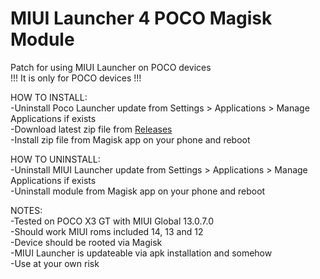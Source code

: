 # MIUI Launcher 4 POCO Magisk Module
Patch for using MIUI Launcher on POCO devices  
!!! It is only for POCO devices !!!  
  
HOW TO INSTALL:  
-Uninstall Poco Launcher update from Settings > Applications > Manage Applications if exists  
-Download latest zip file from [Releases](https://github.com/symbuzzer/MIUI-Launcher-4-POCO-Magisk-Module/releases)  
-Install zip file from Magisk app on your phone and reboot  
  
HOW TO UNINSTALL:  
-Uninstall MIUI Launcher update from Settings > Applications > Manage Applications if exists  
-Uninstall module from Magisk app on your phone and reboot  
  
NOTES:   
-Tested on POCO X3 GT with MIUI Global 13.0.7.0  
-Should work MIUI roms included 14, 13 and 12  
-Device should be rooted via Magisk  
-MIUI Launcher is updateable via apk installation and somehow  
-Use at your own risk  
